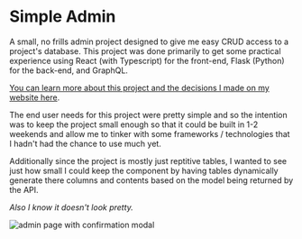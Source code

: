 # Simple Admin

A small, no frills admin project designed to give me easy CRUD access to a project's database. This project was done primarily to get some practical experience using React (with Typescript) for the front-end, Flask (Python) for the back-end, and GraphQL.

[You can learn more about this project and the decisions I made on my website here](https://stracey.dev/projects/admin).

The end user needs for this project were pretty simple and so the intention was to keep the project small enough so that it could be built in 1-2 weekends and allow me to tinker with some frameworks / technologies that I hadn't had the chance to use much yet.

Additionally since the project is mostly just reptitive tables, I wanted to see just how small I could keep the component by having tables dynamically generate there columns and contents based on the model being returned by the API.

_Also I know it doesn't look pretty._

![admin page with confirmation modal](https://d33wubrfki0l68.cloudfront.net/15f37747b2b53f63d60105e51c886cb6d8069f23/b880f/screenshots/admin/adminparties.png)
